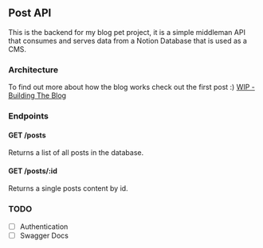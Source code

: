 ## Post API

This is the backend for my blog pet project, it is a simple middleman API that consumes and serves data from a Notion Database that is used as a CMS.

### Architecture

To find out more about how the blog works check out the first post :)
[WIP - Building The Blog]()

### Endpoints

#### GET /posts

Returns a list of all posts in the database.

#### GET /posts/:id

Returns a single posts content by id.

### TODO

- [ ] Authentication
- [ ] Swagger Docs
